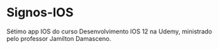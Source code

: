 # Signos-IOS
Sétimo app IOS do curso Desenvolvimento IOS 12 na Udemy, ministrado pelo professor Jamilton Damasceno. 

